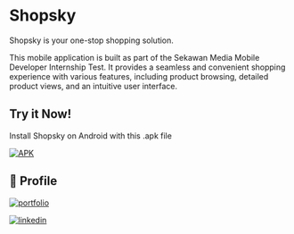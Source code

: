 
# Shopsky

Shopsky is your one-stop shopping solution.

This mobile application is built as part of the Sekawan Media Mobile Developer Internship Test. It provides a seamless and convenient shopping experience with various features, including product browsing, detailed product views, and an intuitive user interface.




## Try it Now!

Install Shopsky on Android with this .apk file

[![APK](https://img.shields.io/badge/Shopsky.apk-download-green?style=for-the-badge&logo=android)](https://drive.google.com/file/d/1tLuxWJey-QtHj_oVk-fyVUnFpUSImW4O/view?usp=sharing)
    
## 🔗 Profile
[![portfolio](https://img.shields.io/badge/my_portfolio-000?style=for-the-badge&logo=ko-fi&logoColor=white)](https://bit.ly/DzakyABWPortfolio)

[![linkedin](https://img.shields.io/badge/linkedin-0A66C2?style=for-the-badge&logo=linkedin&logoColor=white)](https://www.linkedin.com/in/dzakybewe/)

